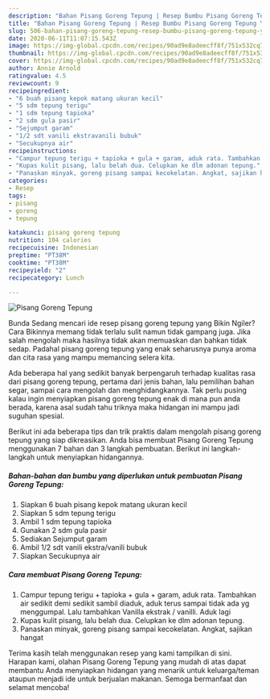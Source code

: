```yaml
---
description: "Bahan Pisang Goreng Tepung | Resep Bumbu Pisang Goreng Tepung Yang Mudah Dan Praktis"
title: "Bahan Pisang Goreng Tepung | Resep Bumbu Pisang Goreng Tepung Yang Mudah Dan Praktis"
slug: 506-bahan-pisang-goreng-tepung-resep-bumbu-pisang-goreng-tepung-yang-mudah-dan-praktis
date: 2020-06-11T11:07:15.543Z
image: https://img-global.cpcdn.com/recipes/90ad9e8adeecff8f/751x532cq70/pisang-goreng-tepung-foto-resep-utama.jpg
thumbnail: https://img-global.cpcdn.com/recipes/90ad9e8adeecff8f/751x532cq70/pisang-goreng-tepung-foto-resep-utama.jpg
cover: https://img-global.cpcdn.com/recipes/90ad9e8adeecff8f/751x532cq70/pisang-goreng-tepung-foto-resep-utama.jpg
author: Annie Arnold
ratingvalue: 4.5
reviewcount: 9
recipeingredient:
- "6 buah pisang kepok matang ukuran kecil"
- "5 sdm tepung terigu"
- "1 sdm tepung tapioka"
- "2 sdm gula pasir"
- "Sejumput garam"
- "1/2 sdt vanili ekstravanili bubuk"
- "Secukupnya air"
recipeinstructions:
- "Campur tepung terigu + tapioka + gula + garam, aduk rata. Tambahkan air sedikit demi sedikit sambil diaduk, aduk terus sampai tidak ada yg menggumpal. Lalu tambahkan Vanilla ekstrak / vanilli. Aduk lagi"
- "Kupas kulit pisang, lalu belah dua. Celupkan ke dlm adonan tepung."
- "Panaskan minyak, goreng pisang sampai kecokelatan. Angkat, sajikan hangat"
categories:
- Resep
tags:
- pisang
- goreng
- tepung

katakunci: pisang goreng tepung 
nutrition: 104 calories
recipecuisine: Indonesian
preptime: "PT38M"
cooktime: "PT38M"
recipeyield: "2"
recipecategory: Lunch

---
```



![Pisang Goreng Tepung](https://img-global.cpcdn.com/recipes/90ad9e8adeecff8f/751x532cq70/pisang-goreng-tepung-foto-resep-utama.jpg)

Bunda Sedang mencari ide resep pisang goreng tepung yang Bikin Ngiler? Cara Bikinnya memang tidak terlalu sulit namun tidak gampang juga. Jika salah mengolah maka hasilnya tidak akan memuaskan dan bahkan tidak sedap. Padahal pisang goreng tepung yang enak seharusnya punya aroma dan cita rasa yang mampu memancing selera kita.

Ada beberapa hal yang sedikit banyak berpengaruh terhadap kualitas rasa dari pisang goreng tepung, pertama dari jenis bahan, lalu pemilihan bahan segar, sampai cara mengolah dan menghidangkannya. Tak perlu pusing kalau ingin menyiapkan pisang goreng tepung enak di mana pun anda berada, karena asal sudah tahu triknya maka hidangan ini mampu jadi suguhan spesial.




Berikut ini ada beberapa tips dan trik praktis dalam mengolah pisang goreng tepung yang siap dikreasikan. Anda bisa membuat Pisang Goreng Tepung menggunakan 7 bahan dan 3 langkah pembuatan. Berikut ini langkah-langkah untuk menyiapkan hidangannya.

<!--inarticleads1-->

##### Bahan-bahan dan bumbu yang diperlukan untuk pembuatan Pisang Goreng Tepung:

1. Siapkan 6 buah pisang kepok matang ukuran kecil
1. Siapkan 5 sdm tepung terigu
1. Ambil 1 sdm tepung tapioka
1. Gunakan 2 sdm gula pasir
1. Sediakan Sejumput garam
1. Ambil 1/2 sdt vanili ekstra/vanili bubuk
1. Siapkan Secukupnya air




<!--inarticleads2-->

##### Cara membuat Pisang Goreng Tepung:

1. Campur tepung terigu + tapioka + gula + garam, aduk rata. Tambahkan air sedikit demi sedikit sambil diaduk, aduk terus sampai tidak ada yg menggumpal. Lalu tambahkan Vanilla ekstrak / vanilli. Aduk lagi
1. Kupas kulit pisang, lalu belah dua. Celupkan ke dlm adonan tepung.
1. Panaskan minyak, goreng pisang sampai kecokelatan. Angkat, sajikan hangat




Terima kasih telah menggunakan resep yang kami tampilkan di sini. Harapan kami, olahan Pisang Goreng Tepung yang mudah di atas dapat membantu Anda menyiapkan hidangan yang menarik untuk keluarga/teman ataupun menjadi ide untuk berjualan makanan. Semoga bermanfaat dan selamat mencoba!
